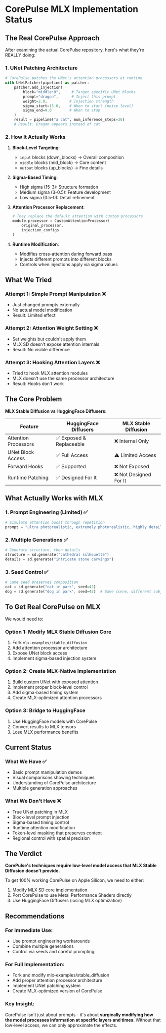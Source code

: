 # CorePulse MLX Implementation Status

## The Real CorePulse Approach

After examining the actual CorePulse repository, here's what they're REALLY doing:

### 1. UNet Patching Architecture
```python
# CorePulse patches the UNet's attention processors at runtime
with UNetPatcher(pipeline) as patcher:
    patcher.add_injection(
        block="middle:0",     # Target specific UNet blocks
        prompt="dragon",      # Inject this prompt
        weight=2.0,          # Injection strength
        sigma_start=15.0,    # When to start (noise level)
        sigma_end=0.0        # When to stop
    )
    result = pipeline("a cat", num_inference_steps=30)
    # Result: Dragon appears instead of cat
```

### 2. How It Actually Works

1. **Block-Level Targeting**: 
   - `input` blocks (down_blocks) → Overall composition
   - `middle` blocks (mid_block) → Core content
   - `output` blocks (up_blocks) → Fine details

2. **Sigma-Based Timing**:
   - High sigma (15-3): Structure formation
   - Medium sigma (3-0.5): Feature development  
   - Low sigma (0.5-0): Detail refinement

3. **Attention Processor Replacement**:
   ```python
   # They replace the default attention with custom processors
   module.processor = CustomAttentionProcessor(
       original_processor,
       injection_configs
   )
   ```

4. **Runtime Modification**:
   - Modifies cross-attention during forward pass
   - Injects different prompts into different blocks
   - Controls when injections apply via sigma values

## What We Tried

### Attempt 1: Simple Prompt Manipulation ❌
- Just changed prompts externally
- No actual model modification
- Result: Limited effect

### Attempt 2: Attention Weight Setting ❌
- Set weights but couldn't apply them
- MLX SD doesn't expose attention internals
- Result: No visible difference

### Attempt 3: Hooking Attention Layers ❌
- Tried to hook MLX attention modules
- MLX doesn't use the same processor architecture
- Result: Hooks don't work

## The Core Problem

**MLX Stable Diffusion vs HuggingFace Diffusers:**

| Feature | HuggingFace Diffusers | MLX Stable Diffusion |
|---------|----------------------|---------------------|
| Attention Processors | ✅ Exposed & Replaceable | ❌ Internal Only |
| UNet Block Access | ✅ Full Access | ⚠️ Limited Access |
| Forward Hooks | ✅ Supported | ❌ Not Exposed |
| Runtime Patching | ✅ Designed For It | ❌ Not Designed For It |

## What Actually Works with MLX

### 1. Prompt Engineering (Limited) ✅
```python
# Simulate attention boost through repetition
prompt = "ultra photorealistic, extremely photorealistic, highly detailed"
```

### 2. Multiple Generations ✅
```python
# Generate structure, then details
structure = sd.generate("cathedral silhouette")
details = sd.generate("intricate stone carvings")
```

### 3. Seed Control ✅
```python
# Same seed preserves composition
cat = sd.generate("cat in park", seed=42)
dog = sd.generate("dog in park", seed=42)  # Same scene, different subject
```

## To Get Real CorePulse on MLX

We would need to:

### Option 1: Modify MLX Stable Diffusion Core
1. Fork `mlx-examples/stable_diffusion`
2. Add attention processor architecture
3. Expose UNet block access
4. Implement sigma-based injection system

### Option 2: Create MLX-Native Implementation
1. Build custom UNet with exposed attention
2. Implement proper block-level control
3. Add sigma-based timing system
4. Create MLX-optimized attention processors

### Option 3: Bridge to HuggingFace
1. Use HuggingFace models with CorePulse
2. Convert results to MLX tensors
3. Lose MLX performance benefits

## Current Status

### What We Have ✅
- Basic prompt manipulation demos
- Visual comparisons showing techniques
- Understanding of CorePulse architecture
- Multiple generation approaches

### What We Don't Have ❌
- True UNet patching in MLX
- Block-level prompt injection
- Sigma-based timing control
- Runtime attention modification
- Token-level masking that preserves context
- Regional control with spatial precision

## The Verdict

**CorePulse's techniques require low-level model access that MLX Stable Diffusion doesn't provide.**

To get 100% working CorePulse on Apple Silicon, we need to either:
1. Modify MLX SD core implementation
2. Port CorePulse to use Metal Performance Shaders directly
3. Use HuggingFace Diffusers (losing MLX optimization)

## Recommendations

### For Immediate Use:
- Use prompt engineering workarounds
- Combine multiple generations
- Control via seeds and careful prompting

### For Full Implementation:
- Fork and modify mlx-examples/stable_diffusion
- Add proper attention processor architecture
- Implement UNet patching system
- Create MLX-optimized version of CorePulse

### Key Insight:
CorePulse isn't just about prompts - it's about **surgically modifying how the model processes information at specific layers and times**. Without that low-level access, we can only approximate the effects.